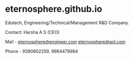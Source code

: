# eternosphere.github.io
Edutech, Engineering/Technical/Management R&D Company.

Contact: Harsha A S (CEO)

Mail - eternosphere@engineer.com
       eternosphere@aol.com

Phone - 9380602259, 9964479964
